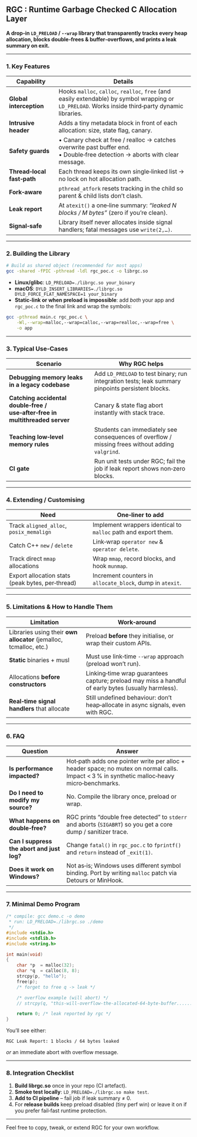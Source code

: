## **RGC : Runtime Garbage Checked C Allocation Layer**
**A drop‑in `LD_PRELOAD` / `--wrap` library that transparently tracks every heap allocation, blocks double‑frees & buffer‑overflows, and prints a leak summary on exit.**

---

### 1. Key Features

| Capability | Details |
|------------|---------|
| **Global interception** | Hooks `malloc`, `calloc`, `realloc`, `free` (and easily extendable) by symbol wrapping or `LD_PRELOAD`. Works inside third‑party dynamic libraries. |
| **Intrusive header** | Adds a tiny metadata block in front of each allocation: size, state flag, canary. |
| **Safety guards** | • Canary check at free / realloc → catches overwrite past buffer end.<br>• Double‑free detection → aborts with clear message. |
| **Thread‑local fast‑path** | Each thread keeps its own single‑linked list → no lock on hot allocation path. |
| **Fork‑aware** | `pthread_atfork` resets tracking in the child so parent & child lists don’t clash. |
| **Leak report** | At `atexit()` a one‑line summary: *“leaked N blocks / M bytes”* (zero if you’re clean). |
| **Signal‑safe** | Library itself never allocates inside signal handlers; fatal messages use `write(2,…)`. |

---

### 2. Building the Library

```bash
# Build as shared object (recommended for most apps)
gcc -shared -fPIC -pthread -ldl rgc_poc.c -o librgc.so
```

- **Linux/glibc**: `LD_PRELOAD=./librgc.so your_binary`
- **macOS**: `DYLD_INSERT_LIBRARIES=./librgc.so DYLD_FORCE_FLAT_NAMESPACE=1 your_binary`
- **Static‑link or when preload is impossible**: add *both* your app and `rgc_poc.c` to the final link and wrap the symbols:

```bash
gcc -pthread main.c rgc_poc.c \
    -Wl,--wrap=malloc,--wrap=calloc,--wrap=realloc,--wrap=free \
    -o app
```

---

### 3. Typical Use‑Cases

| Scenario | Why RGC helps |
|----------|--------------|
| **Debugging memory leaks in a legacy codebase** | Add `LD_PRELOAD` to test binary; run integration tests; leak summary pinpoints persistent blocks. |
| **Catching accidental double‑free / use‑after‑free in multithreaded server** | Canary & state flag abort instantly with stack trace. |
| **Teaching low‑level memory rules** | Students can immediately see consequences of overflow / missing frees without adding `valgrind`. |
| **CI gate** | Run unit tests under RGC; fail the job if leak report shows non‑zero blocks. |

---

### 4. Extending / Customising

| Need | One‑liner to add |
|------|-----------------|
| Track `aligned_alloc`, `posix_memalign` | Implement wrappers identical to `malloc` path and export them. |
| Catch C++ `new` / `delete` | Link‑wrap `operator new` & `operator delete`. |
| Track direct `mmap` allocations | Wrap `mmap`, record blocks, and hook `munmap`. |
| Export allocation stats (peak bytes, per‑thread) | Increment counters in `allocate_block`, dump in `atexit`. |

---

### 5. Limitations & How to Handle Them

| Limitation | Work‑around |
|------------|-------------|
| Libraries using their **own allocator** (jemalloc, tcmalloc, etc.) | Preload **before** they initialise, or wrap their custom APIs. |
| **Static** binaries + musl | Must use link‑time `--wrap` approach (preload won’t run). |
| Allocations **before constructors** | Linking‑time wrap guarantees capture; preload may miss a handful of early bytes (usually harmless). |
| **Real‑time signal handlers** that allocate | Still undefined behaviour: don’t heap‑allocate in async signals, even with RGC. |

---

### 6. FAQ

| Question | Answer |
|----------|--------|
| **Is performance impacted?** | Hot‑path adds one pointer write per alloc + header space; no mutex on normal calls. Impact < 3 % in synthetic malloc‑heavy micro‑benchmarks. |
| **Do I need to modify my source?** | No. Compile the library once, preload or wrap. |
| **What happens on double‑free?** | RGC prints “double free detected” to `stderr` and aborts (`SIGABRT`) so you get a core dump / sanitizer trace. |
| **Can I suppress the abort and just log?** | Change `fatal()` in `rgc_poc.c` to `fprintf()` and `return` instead of `_exit(1)`. |
| **Does it work on Windows?** | Not as‑is; Windows uses different symbol binding. Port by writing `malloc` patch via Detours or MinHook. |

---

### 7. Minimal Demo Program

```c
/* compile: gcc demo.c -o demo
 * run: LD_PRELOAD=./librgc.so ./demo
 */
#include <stdio.h>
#include <stdlib.h>
#include <string.h>

int main(void)
{
    char *p  = malloc(32);
    char *q  = calloc(8, 8);
    strcpy(p, "hello");
    free(p);
    /* forget to free q -> leak */

    /* overflow example (will abort) */
    // strcpy(q, "this-will-overflow-the-allocated-64-byte-buffer................................");

    return 0; /* leak reported by rgc */
}
```

You’ll see either:

```
RGC Leak Report: 1 blocks / 64 bytes leaked
```

*or* an immediate abort with overflow message.

---

### 8. Integration Checklist

1. **Build librgc.so** once in your repo (CI artefact).
2. **Smoke test locally**: `LD_PRELOAD=./librgc.so make test`.
3. **Add to CI pipeline** – fail job if leak summary ≠ 0.
4. For **release builds** keep preload disabled (tiny perf win) or leave it on if you prefer fail‑fast runtime protection.

---

Feel free to copy, tweak, or extend RGC for your own workflow.  
